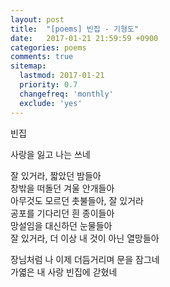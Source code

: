 ```yaml
---
layout: post
title:  "[poems] 빈집 - 기형도"
date:   2017-01-21 21:59:59 +0900
categories: poems
comments: true
sitemap:
  lastmod: 2017-01-21
  priority: 0.7
  changefreq: 'monthly'
  exclude: 'yes'
---
```

<!--break-->

빈집

사랑을 잃고 나는 쓰네

잘 있거라, 짧았던 밤들아  
창밖을 떠돌던 겨울 안개들아  
아무것도 모르던 촛불들아, 잘 있거라  
공포를 기다리던 흰 종이들아  
망설임을 대신하던 눈물들아  
잘 있거라, 더 이상 내 것이 아닌 열망들아  

장님처럼 나 이제 더듬거리며 문을 잠그네  
가엷은 내 사랑 빈집에 갇혔네  
